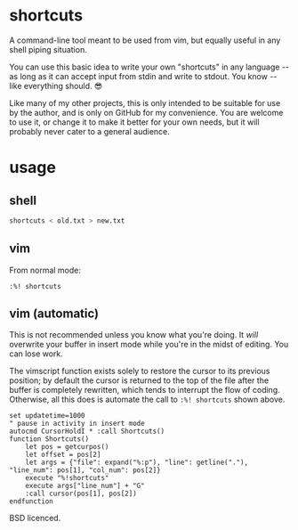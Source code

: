 # shortcuts

A command-line tool meant to be used from vim, but equally useful in any shell piping situation.

You can use this basic idea to write your own "shortcuts" in any language -- as long as it can accept input from stdin and write to stdout. You know -- like everything should. :sunglasses:

Like many of my other projects, this is only intended to be suitable for use by the author, and is only on GitHub for my convenience. You are welcome to use it, or change it to make it better for your own needs, but it will probably never cater to a general audience.

# usage

## shell

```bash
shortcuts < old.txt > new.txt
```

## vim 

From normal mode:

`:%! shortcuts`

## vim (automatic)

This is not recommended unless you know what you're doing. It _will_ overwrite your buffer in insert mode while you're in the midst of editing. You can lose work.

The vimscript function exists solely to restore the cursor to its previous position; by default the cursor is returned to the top of the file after the buffer is completely rewritten, which tends to interrupt the flow of coding. Otherwise, all this does is automate the call to `:%! shortcuts` shown above.

```vim
set updatetime=1000 
" pause in activity in insert mode
autocmd CursorHoldI * :call Shortcuts()
function Shortcuts()
    let pos = getcurpos()
    let offset = pos[2] 
    let args = {"file": expand("%:p"), "line": getline("."), "line_num": pos[1], "col_num": pos[2]}
    execute "%!shortcuts"
    execute args["line_num"] + "G"
    :call cursor(pos[1], pos[2]) 
endfunction
```

BSD licenced.
